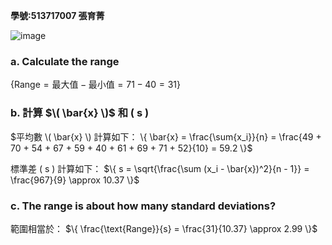 **學號:513717007 張育菁**

![image](https://github.com/user-attachments/assets/e2d50488-696f-450d-80b7-0d96ef3bc6e7)

### a. Calculate the range

$\{
\text{Range} = \text{最大值} - \text{最小值} = 71 - 40 = 31
\}$

### b. 計算 $\( \bar{x} \)$ 和 \( s \)
$平均數 \( \bar{x} \) 計算如下：
\{
\bar{x} = \frac{\sum{x_i}}{n} = \frac{49 + 70 + 54 + 67 + 59 + 40 + 61 + 69 + 71 + 52}{10} = 59.2
\}$

標準差 \( s \) 計算如下：
$\{
s = \sqrt{\frac{\sum (x_i - \bar{x})^2}{n - 1}} = \frac{967}{9} \approx 10.37
\}$

### c. The range is about how many standard deviations?

範圍相當於：
$\{
\frac{\text{Range}}{s} = \frac{31}{10.37} \approx 2.99
\}$


